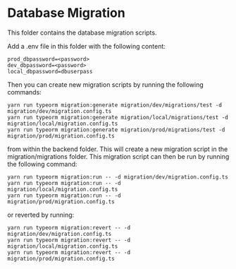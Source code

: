 # Database Migration
This folder contains the database migration scripts. 

Add a .env file in this folder with the following content:
```
prod_dbpassword=<password>
dev_dbpassword=<password>
local_dbpassword=dbuserpass
```

Then you can create new migration scripts by running the following commands:
```
yarn run typeorm migration:generate migration/dev/migrations/test -d migration/dev/migration.config.ts     
yarn run typeorm migration:generate migration/local/migrations/test -d migration/local/migration.config.ts     
yarn run typeorm migration:generate migration/prod/migrations/test -d migration/prod/migration.config.ts     
```
from within the backend folder. This will create a new migration script in the migration/migrations folder.
This migration script can then be run by running the following command:
```
yarn run typeorm migration:run -- -d migration/dev/migration.config.ts    
yarn run typeorm migration:run -- -d migration/local/migration.config.ts    
yarn run typeorm migration:run -- -d migration/prod/migration.config.ts    
```
or reverted by running:
```
yarn run typeorm migration:revert -- -d migration/dev/migration.config.ts    
yarn run typeorm migration:revert -- -d migration/local/migration.config.ts    
yarn run typeorm migration:revert -- -d migration/prod/migration.config.ts    
```
